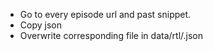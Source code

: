 - Go to every episode url and past snippet.
- Copy json
- Overwrite corresponding file in data/rtl/<FILENAME>.json
